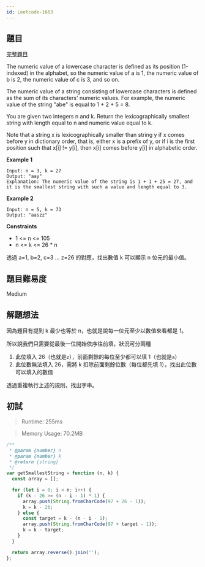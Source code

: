 ```yaml
---
id: Leetcode-1663
---
```


## 題目

[完整題目](https://leetcode.com/problems/smallest-string-with-a-given-numeric-value/)

The numeric value of a lowercase character is defined as its position (1-indexed) in the alphabet, so the numeric value of a is 1, the numeric value of b is 2, the numeric value of c is 3, and so on.

The numeric value of a string consisting of lowercase characters is defined as the sum of its characters' numeric values. For example, the numeric value of the string "abe" is equal to 1 + 2 + 5 = 8.

You are given two integers n and k. Return the lexicographically smallest string with length equal to n and numeric value equal to k.

Note that a string x is lexicographically smaller than string y if x comes before y in dictionary order, that is, either x is a prefix of y, or if i is the first position such that x[i] != y[i], then x[i] comes before y[i] in alphabetic order.

**Example 1**

```
Input: n = 3, k = 27
Output: "aay"
Explanation: The numeric value of the string is 1 + 1 + 25 = 27, and it is the smallest string with such a value and length equal to 3.
```

**Example 2**

```
Input: n = 5, k = 73
Output: "aaszz"
```

**Constraints**

- 1 <= n <= 105
- n <= k <= 26 \* n

透過 a=1, b=2, c=3 ... z=26 的對應，找出數值 k 可以顯示 n 位元的最小值。

## 題目難易度

Medium

## 解題想法

因為題目有提到 k 最少也等於 n，也就是說每一位元至少以數值來看都是 1。

所以說我們只需要從最後一位開始依序往前填，狀況可分兩種

1. 此位填入 26（也就是`z`），前面剩餘的每位至少都可以填 1（也就是`a`）
2. 此位數無法填入 26，需將 k 扣除前面剩餘位數（每位都先填 1），找出此位數可以填入的數值

透過重複執行上述的規則，找出字串。

## 初試

> Runtime: 255ms

> Memory Usage: 70.2MB

```javascript
/**
 * @param {number} n
 * @param {number} k
 * @return {string}
 */
var getSmallestString = function (n, k) {
  const array = [];

  for (let i = 0; i < n; i++) {
    if (k - 26 >= (n - i - 1) * 1) {
      array.push(String.fromCharCode(97 + 26 - 1));
      k = k - 26;
    } else {
      const target = k - (n - i - 1);
      array.push(String.fromCharCode(97 + target - 1));
      k = k - target;
    }
  }

  return array.reverse().join('');
};
```
